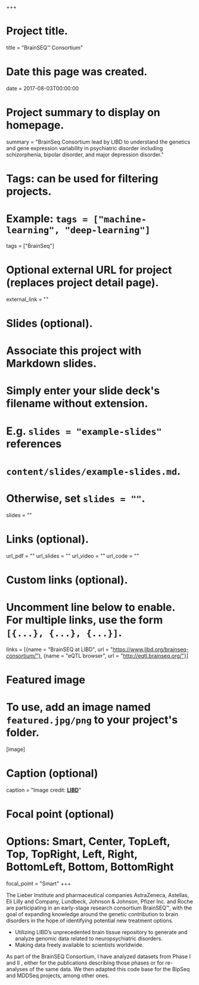 +++
# Project title.
title = "BrainSEQ™ Consortium"

# Date this page was created.
date = 2017-08-03T00:00:00

# Project summary to display on homepage.
summary = "BrainSeq Consortium lead by LIBD to understand the genetics and gene expression variability in psychiatric disorder including schizorphenia, bipolar disorder, and major depression disorder."

# Tags: can be used for filtering projects.
# Example: `tags = ["machine-learning", "deep-learning"]`
tags = ["BrainSeq"]

# Optional external URL for project (replaces project detail page).
external_link = ""

# Slides (optional).
#   Associate this project with Markdown slides.
#   Simply enter your slide deck's filename without extension.
#   E.g. `slides = "example-slides"` references 
#   `content/slides/example-slides.md`.
#   Otherwise, set `slides = ""`.
slides = ""

# Links (optional).
url_pdf = ""
url_slides = ""
url_video = ""
url_code = ""

# Custom links (optional).
#   Uncomment line below to enable. For multiple links, use the form `[{...}, {...}, {...}]`.
links = [{name = "BrainSEQ at LIBD", url = "https://www.libd.org/brainseq-consortium/"}, {name = "eQTL browser", url = "http://eqtl.brainseq.org/"}]

# Featured image
# To use, add an image named `featured.jpg/png` to your project's folder. 
[image]
  # Caption (optional)
  caption = "Image credit: [**LIBD**](https://www.libd.org/brainseq-consortium/)"
  
  # Focal point (optional)
  # Options: Smart, Center, TopLeft, Top, TopRight, Left, Right, BottomLeft, Bottom, BottomRight
  focal_point = "Smart"
+++

The Lieber Institute and pharmaceutical companies AstraZeneca, Astellas, Eli Lilly and Company, Lundbeck, Johnson & Johnson, Pfizer Inc. and Roche are participating in an early-stage research consortium BrainSEQ™, with the goal of expanding knowledge around the genetic contribution to brain disorders in the hope of identifying potential new treatment options.

* Utilizing LIBD’s unprecedented brain tissue repository to generate and analyze genomic data related to neuropsychiatric disorders.
* Making data freely available to scientists worldwide.

As part of the BrainSEQ Consortium, I have analyzed datasets from Phase I and II , either for the publications describing those phases or for re-analyses of the same data. We then adapted this code base for the BipSeq and MDDSeq projects, among other ones.

